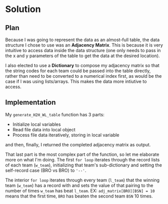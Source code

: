 # Solution
## Plan
Because I was going to represent the data as an almost-full table, the data structure I chose to use was an **Adjacency Matrix**. This is because it is very intuitive to access data inside the data structure (one only needs to pass in the x and y parameters of the table to get the data at the desired location).

I also elected to use a **Dictionary** to compose my adjacency matrix so that the string codes for each team could be passed into the table directly, rather than need to be converted to a numerical index first, as would be the case if I was using lists/arrays. This makes the data more intiutive to access.

## Implementation
My `generate_H2H_WL_table` function has 3 parts: 
- Initialize local variables
- Read file data into local object
- Process file data iteratively, storing in local variable

and then, finally, I returned the completed adjacency matrix as output.

That last part is the most complex part of the function, so let me elaborate more on what I'm doing. The first `for loop` iterates through the record lists of each team (`w_team`), initializing that team's sub-dictionary and setting the self-record case (BRO vs BRO) to `'--'`. 

The interior `for loop` iterates through every team (`l_team`) that the winning team (`w_team`) has a record with and sets the value of that pairing to the number of times `w_team` has beat `l_team`. EX: `adj_matrix[BRO][BSN] = 10` means that the first time, `BRO` has beaten the second team `BSN` 10 times.